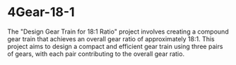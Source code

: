 # 4Gear-18-1
The "Design Gear Train for 18:1 Ratio" project involves creating a compound gear train that achieves an overall gear ratio of approximately 18:1. This project aims to design a compact and efficient gear train using three pairs of gears, with each pair contributing to the overall gear ratio.
